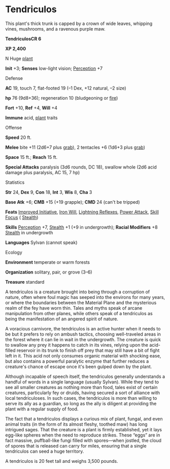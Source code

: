 # Tendriculos

This plant's thick trunk is capped by a crown of wide leaves, whipping vines, mushrooms, and a ravenous purple maw.

**TendriculosCR 6**

**XP 2,400**

N Huge [plant](monsters/creatureTypes.md#_plant)

**Init** +3; **Senses** low-light vision; [Perception](additionalMonsters/../skills/perception.md#_perception) +7

Defense

**AC** 19, touch 7, flat-footed 19 (–1 Dex, +12 natural, –2 size)

**hp** 76 (9d8+36); regeneration 10 (bludgeoning or [fire](monsters/creatureTypes.md#_fire-subtype))

**Fort** +10, **Ref** +4, **Will** +4

**Immune** acid, [plant](monsters/creatureTypes.md#_plant) traits

Offense

**Speed** 20 ft.

**Melee** bite +11 (2d6+7 plus [grab](monsters/universalMonsterRules.md#_grab)), 2 tentacles +6 (1d6+3 plus [grab](monsters/universalMonsterRules.md#_grab))

**Space** 15 ft.; **Reach** 15 ft.

**Special Attacks** paralysis (3d6 rounds, DC 18), swallow whole (2d6 acid damage plus paralysis, AC 15, 7 hp)

Statistics

**Str** 24, **Dex** 9, **Con** 18, **Int** 3, **Wis** 8, **Cha** 3

**Base Atk** +6; **CMB** +15 (+19 grapple); **CMD** 24 (can't be tripped)

**Feats** [Improved Initiative](additionalMonsters/../feats.md#_improved-initiative), [Iron Will](additionalMonsters/../feats.md#_iron-will), [Lightning Reflexes](additionalMonsters/../feats.md#_lightning-reflexes), [Power Attack](additionalMonsters/../feats.md#_power-attack), [Skill Focus](additionalMonsters/../feats.md#_skill-focus) ( [Stealth](additionalMonsters/../skills/stealth.md#_stealth))

**Skills** [Perception](additionalMonsters/../skills/perception.md#_perception) +7, [Stealth](additionalMonsters/../skills/stealth.md#_stealth) +1 (+9 in undergrowth); **Racial Modifiers** +8 [Stealth](additionalMonsters/../skills/stealth.md#_stealth) in undergrowth

**Languages** Sylvan (cannot speak)

Ecology

**Environment** temperate or warm forests

**Organization** solitary, pair, or grove (3–6)

**Treasure** standard

A tendriculos is a creature brought into being through a corruption of nature, often where foul magic has seeped into the environs for many years, or where the boundaries between the Material Plane and the mysterious realm of the fey have worn thin. Tales and myths speak of arcane manipulation from other planes, while others speak of a tendriculos as being the manifestation of an angered spirit of nature.

A voracious carnivore, the tendriculos is an active hunter when it needs to be but it prefers to rely on ambush tactics, choosing well-traveled areas in the forest where it can lie in wait in the undergrowth. The creature is quick to swallow any prey it happens to catch in its vines, relying upon the acid-filled reservoir in its trunk to finish off prey that may still have a bit of fight left in it. This acid not only consumes organic material with shocking ease, but also contains a powerful paralytic enzyme that further reduces a creature's chance of escape once it's been gulped down by the plant.

Although incapable of speech itself, the tendriculos generally understands a handful of words in a single language (usually Sylvan). While they tend to see all smaller creatures as nothing more than food, tales exist of certain creatures, particularly fey or druids, having secured a sort of alliance with local tendriculoses. In such cases, the tendriculos is more than willing to serve its ally as a guardian, so long as the ally is diligent at providing the plant with a regular supply of food.

The fact that a tendriculos displays a curious mix of plant, fungal, and even animal traits (in the form of its almost fleshy, toothed maw) has long intrigued sages. That the creature is a plant is firmly established, yet it lays egg-like spheres when the need to reproduce strikes. These “eggs” are in fact massive, puffball-like fungi filled with spores—when jostled, the cloud of spores that is released can carry for miles, ensuring that a single tendriculos can seed a huge territory.

A tendriculos is 20 feet tall and weighs 3,500 pounds.

